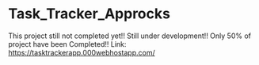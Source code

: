 # Task_Tracker_Approcks
This project still not completed yet!!
Still under development!!
Only 50% of project have been Completed!!
Link: https://tasktrackerapp.000webhostapp.com/
